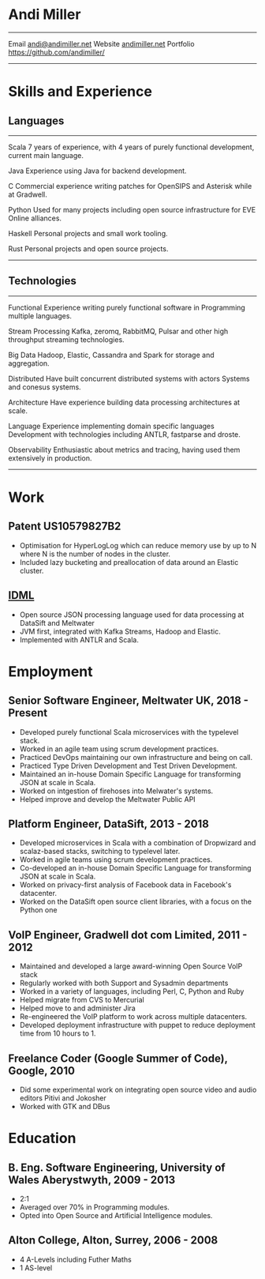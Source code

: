 Andi Miller
===========

  ----------- ------------------------------------------
  Email       <andi@andimiller.net>
  Website     [andimiller.net](https://andimiller.net)
  Portfolio   <https://github.com/andimiller/>
  ----------- ------------------------------------------

Skills and Experience
=====================

Languages
---------

  --------- -----------------------------------------------------------------
  Scala     7 years of experience, with 4 years of purely functional
            development, current main language.

  Java      Experience using Java for backend development.

  C         Commercial experience writing patches for OpenSIPS and Asterisk
            while at Gradwell.

  Python    Used for many projects including open source infrastructure for
            EVE Online alliances.

  Haskell   Personal projects and small work tooling.

  Rust      Personal projects and open source projects.
  --------- -----------------------------------------------------------------

Technologies
------------

  ----------------- -----------------------------------------------------
  Functional        Experience writing purely functional software in
  Programming       multiple languages.

  Stream Processing Kafka, zeromq, RabbitMQ, Pulsar and other high
                    throughput streaming technologies.

  Big Data          Hadoop, Elastic, Cassandra and Spark for storage and
                    aggregation.

  Distributed       Have built concurrent distributed systems with actors
  Systems           and conesus systems.

  Architecture      Have experience building data processing
                    architectures at scale.

  Language          Experience implementing domain specific languages
  Development       with technologies including ANTLR, fastparse and
                    droste.

  Observability     Enthusiastic about metrics and tracing, having used
                    them extensively in production.
  ----------------- -----------------------------------------------------

Work
====

Patent US10579827B2
-------------------

-   Optimisation for HyperLogLog which can reduce memory use by up to N
    where N is the number of nodes in the cluster.
-   Included lazy bucketing and preallocation of data around an Elastic
    cluster.

[IDML](https://idml.io/)
------------------------

-   Open source JSON processing language used for data processing at
    DataSift and Meltwater
-   JVM first, integrated with Kafka Streams, Hadoop and Elastic.
-   Implemented with ANTLR and Scala.

Employment
==========

Senior Software Engineer, Meltwater UK, 2018 - Present
------------------------------------------------------

-   Developed purely functional Scala microservices with the typelevel
    stack.
-   Worked in an agile team using scrum development practices.
-   Practiced DevOps maintaining our own infrastructure and being on
    call.
-   Practiced Type Driven Development and Test Driven Development.
-   Maintained an in-house Domain Specific Language for transforming
    JSON at scale in Scala.
-   Worked on intgestion of firehoses into Melwater's systems.
-   Helped improve and develop the Meltwater Public API

Platform Engineer, DataSift, 2013 - 2018
----------------------------------------

-   Developed microservices in Scala with a combination of Dropwizard
    and scalaz-based stacks, switching to typelevel later.
-   Worked in agile teams using scrum development practices.
-   Co-developed an in-house Domain Specific Language for transforming
    JSON at scale in Scala.
-   Worked on privacy-first analysis of Facebook data in Facebook's
    datacenter.
-   Worked on the DataSift open source client libraries, with a focus on
    the Python one

VoIP Engineer, Gradwell dot com Limited, 2011 - 2012
----------------------------------------------------

-   Maintained and developed a large award-winning Open Source VoIP
    stack
-   Regularly worked with both Support and Sysadmin departments
-   Worked in a variety of languages, including Perl, C, Python and Ruby
-   Helped migrate from CVS to Mercurial
-   Helped move to and administer Jira
-   Re-engineered the VoIP platform to work across multiple datacenters.
-   Developed deployment infrastructure with puppet to reduce deployment
    time from 10 hours to 1.

Freelance Coder (Google Summer of Code), Google, 2010
-----------------------------------------------------

-   Did some experimental work on integrating open source video and
    audio editors Pitivi and Jokosher
-   Worked with GTK and DBus

Education
=========

B. Eng. Software Engineering, University of Wales Aberystwyth, 2009 - 2013
--------------------------------------------------------------------------

-   2:1
-   Averaged over 70% in Programming modules.
-   Opted into Open Source and Artificial Intelligence modules.

Alton College, Alton, Surrey, 2006 - 2008
-----------------------------------------

-   4 A-Levels including Futher Maths
-   1 AS-level
